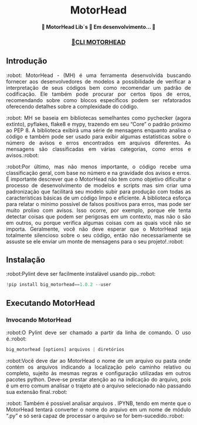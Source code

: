 # <h1 align="center">MotorHead</h1>

<h4 align="center"> 
🚧  MotorHead Lib´s  🚀 Em desenvolvimento...  🚧
</h4>


<h3 align="center">
    <a href="https://www.fontes.intranet.bb.br/bi/bigmotorhead">🔗CLI MOTORHEAD</a>
</h3>


## Introdução

<p align="justify"> :robot: MotorHead - (MH) é uma ferramenta desenvolvida buscando fornecer aos desenvolvedores de modelos a possibilidade de verificar a interpretação de seus códigos bem como recomendar um padrão de codificação. Ele também pode procurar por certos tipos de erros, recomendando sobre como blocos específicos podem ser refatorados oferecendo detalhes sobre a complexidade do código.

<p align="justify"> :robot: MH se baseia em bibliotecas semelhantes como pychecker (agora extinto), pyflakes, flake8 e mypy, trazendo em seu “Core” o padrão próximo ao PEP 8. A biblioteca exibirá uma série de mensagens enquanto analisa o código e também pode ser usado para exibir algumas estatísticas sobre o número de avisos e erros encontrados em arquivos diferentes. As mensagens são classificadas em várias categorias, como erros e avisos.:robot: </p>

<p align="justify"> :robot:Por último, mas não menos importante, o código recebe uma classificação geral, com base no número e na gravidade dos avisos e erros.
É importante descrever que o MotorHead não tem como objetivo dificultar o processo de desenvolvimento de modelos e scripts mas sim criar uma padronização que facilitará seu modelo subir para produção com todas as características básicas de um código limpo e eficiente. A biblioteca esforça para relatar o mínimo possível de falsos positivos para erros, mas pode ser muito prolixo com avisos. Isso ocorre, por exemplo, porque ele tenta detectar coisas que podem ser perigosas em um contexto, mas não o são em outros, ou porque verifica algumas coisas com as quais você não se importa. Geralmente, você não deve esperar que o MotorHead seja totalmente silencioso sobre o seu código, então não necessariamente se assuste se ele enviar um monte de mensagens para o seu projeto!.:robot: </p>



## Instalação

<p align="justify"> :robot:Pylint deve ser facilmente instalável usando pip..:robot: </p>

~~~python
!pip install big_motorhead==1.0.2 --user
~~~

## Executando MotorHead

### Invocando MotorHead

<p align="justify"> :robot:O Pylint deve ser chamado a partir da linha de comando. O uso é.:robot: </p>

~~~python
big_motorhead [options] arquivos | diretórios
~~~


<p align="justify"> :robot:Você deve dar ao MotorHead o nome de um arquivo ou pasta onde contém os arquivos indicando a localização pelo caminho relativo ou completo, sujeito às mesmas regras e configuração utilizadas em outros pacotes python. Deve-se prestar atenção ao na indicação do arquivo, pois é um erro comum analisar o trajeto até o arquivo selecionado não passando sua extensão final.:robot: </p>

<p align="justify"> :robot:
Também é possível analisar arquivos . IPYNB, tendo em mente que o MotorHead tentará converter o nome do arquivo em um nome de módulo “.py” e só será capaz de processar o arquivo se for bem-sucedido.:robot: </p>






  
